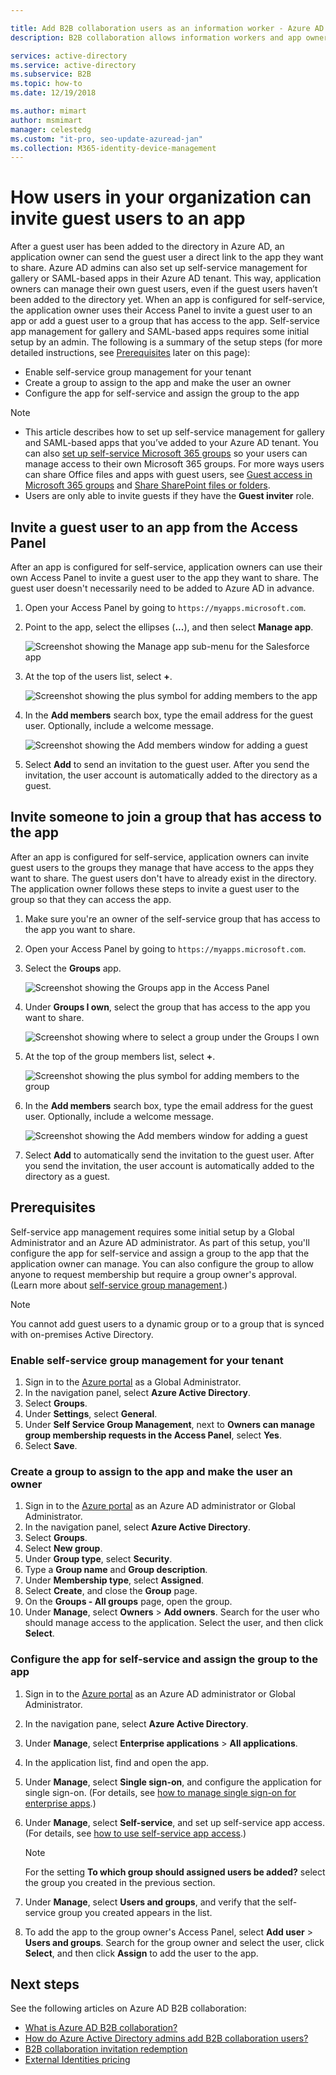 ```yaml
---

title: Add B2B collaboration users as an information worker - Azure AD
description: B2B collaboration allows information workers and app owners to add guest users to Azure AD for access | Microsoft Docs

services: active-directory
ms.service: active-directory
ms.subservice: B2B
ms.topic: how-to
ms.date: 12/19/2018

ms.author: mimart
author: msmimart
manager: celestedg
ms.custom: "it-pro, seo-update-azuread-jan"
ms.collection: M365-identity-device-management
---
```


# How users in your organization can invite guest users to an app

After a guest user has been added to the directory in Azure AD, an application owner can send the guest user a direct link to the app they want to share. Azure AD admins can also set up self-service management for gallery or SAML-based apps in their Azure AD tenant. This way, application owners can manage their own guest users, even if the guest users haven’t been added to the directory yet. When an app is configured for self-service, the application owner uses their Access Panel to invite a guest user to an app or add a guest user to a group that has access to the app. Self-service app management for gallery and SAML-based apps requires some initial setup by an admin. The following is a summary of the setup steps (for more detailed instructions, see [Prerequisites](#prerequisites) later on this page):

 - Enable self-service group management for your tenant
 - Create a group to assign to the app and make the user an owner
 - Configure the app for self-service and assign the group to the app

> [!NOTE]
> * This article describes how to set up self-service management for gallery and SAML-based apps that you’ve added to your Azure AD tenant. You can also [set up self-service Microsoft 365 groups](../enterprise-users/groups-self-service-management.md) so your users can manage access to their own Microsoft 365 groups. For more ways users can share Office files and apps with guest users, see [Guest access in Microsoft 365 groups](https://support.office.com/article/guest-access-in-office-365-groups-bfc7a840-868f-4fd6-a390-f347bf51aff6) and [Share SharePoint files or folders](https://support.office.com/article/share-sharepoint-files-or-folders-1fe37332-0f9a-4719-970e-d2578da4941c).
> * Users are only able to invite guests if they have the **Guest inviter** role.
## Invite a guest user to an app from the Access Panel

After an app is configured for self-service, application owners can use their own Access Panel to invite a guest user to the app they want to share. The guest user doesn't necessarily need to be added to Azure AD in advance. 

1. Open your Access Panel by going to `https://myapps.microsoft.com`.
2. Point to the app, select the ellipses (**...**), and then select **Manage app**.
 
   ![Screenshot showing the Manage app sub-menu for the Salesforce app](media/add-users-iw/access-panel-manage-app.png)
 
3. At the top of the users list, select **+**.
   
   ![Screenshot showing the plus symbol for adding members to the app](media/add-users-iw/access-panel-manage-app-add-user.png)
   
4. In the **Add members** search box, type the email address for the guest user. Optionally, include a welcome message.
   
   ![Screenshot showing the Add members window for adding a guest](media/add-users-iw/access-panel-invitation.png)
   
5. Select **Add** to send an invitation to the guest user. After you send the invitation, the user account is automatically added to the directory as a guest.

## Invite someone to join a group that has access to the app
After an app is configured for self-service, application owners can invite guest users to the groups they manage that have access to the apps they want to share. The guest users don't have to already exist in the directory. The application owner follows these steps to invite a guest user to the group so that they can access the app.

1. Make sure you're an owner of the self-service group that has access to the app you want to share.
2. Open your Access Panel by going to `https://myapps.microsoft.com`.
3. Select the **Groups** app.
   
   ![Screenshot showing the Groups app in the Access Panel](media/add-users-iw/access-panel-groups.png)
   
4. Under **Groups I own**, select the group that has access to the app you want to share.
   
   ![Screenshot showing where to select a group under the Groups I own](media/add-users-iw/access-panel-groups-i-own.png)
   
5. At the top of the group members list, select **+**.
   
   ![Screenshot showing the plus symbol for adding members to the group](media/add-users-iw/access-panel-groups-add-member.png)
   
6. In the **Add members** search box, type the email address for the guest user. Optionally, include a welcome message.
   
   ![Screenshot showing the Add members window for adding a guest](media/add-users-iw/access-panel-invitation.png)
   
7. Select **Add** to automatically send the invitation to the guest user. After you send the invitation, the user account is automatically added to the directory as a guest.


## Prerequisites

Self-service app management requires some initial setup by a Global Administrator and an Azure AD administrator. As part of this setup, you'll configure the app for self-service and assign a group to the app that the application owner can manage. You can also configure the group to allow anyone to request membership but require a group owner's approval. (Learn more about [self-service group management](../enterprise-users/groups-self-service-management.md).) 

> [!NOTE]
> You cannot add guest users to a dynamic group or to a group that is synced with on-premises Active Directory.

### Enable self-service group management for your tenant
1. Sign in to the [Azure portal](https://portal.azure.com) as a Global Administrator.
2. In the navigation panel, select **Azure Active Directory**.
3. Select **Groups**.
4. Under **Settings**, select **General**.
5. Under **Self Service Group Management**, next to **Owners can manage group membership requests in the Access Panel**, select **Yes**.
6. Select **Save**.

### Create a group to assign to the app and make the user an owner
1. Sign in to the [Azure portal](https://portal.azure.com) as an Azure AD administrator or Global Administrator.
2. In the navigation panel, select **Azure Active Directory**.
3. Select **Groups**.
4. Select **New group**.
5. Under **Group type**, select **Security**.
6. Type a **Group name** and **Group description**.
7. Under **Membership type**, select **Assigned**.
8. Select **Create**, and close the **Group** page.
9. On the **Groups - All groups** page, open the group. 
10. Under **Manage**, select **Owners** > **Add owners**. Search for the user who should manage access to the application. Select the user, and then click **Select**.

### Configure the app for self-service and assign the group to the app
1. Sign in to the [Azure portal](https://portal.azure.com) as an Azure AD administrator or Global Administrator.
2. In the navigation pane, select **Azure Active Directory**.
3. Under **Manage**, select **Enterprise applications** > **All applications**.
4. In the application list, find and open the app.
5. Under **Manage**, select **Single sign-on**, and configure the application for single sign-on. (For details, see [how to manage single sign-on for enterprise apps](../manage-apps/add-application-portal-setup-sso.md).)
6. Under **Manage**, select **Self-service**, and set up self-service app access. (For details, see [how to use self-service app access](../manage-apps/access-panel-manage-self-service-access.md).) 

    > [!NOTE]
    > For the setting **To which group should assigned users be added?** select the group you created in the previous section.
7. Under **Manage**, select **Users and groups**, and verify that the self-service group you created appears in the list.
8. To add the app to the group owner's Access Panel, select **Add user** > **Users and groups**. Search for the group owner and select the user, click **Select**, and then click **Assign** to add the user to the app.

## Next steps

See the following articles on Azure AD B2B collaboration:

- [What is Azure AD B2B collaboration?](what-is-b2b.md)
- [How do Azure Active Directory admins add B2B collaboration users?](add-users-administrator.md)
- [B2B collaboration invitation redemption](redemption-experience.md)
- [External Identities pricing](external-identities-pricing.md)